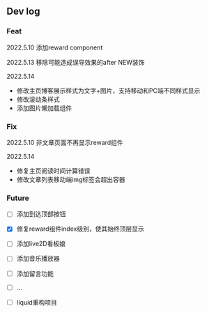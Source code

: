 ## Dev log

### Feat

2022.5.10 添加reward component

2022.5.13 移除可能造成误导效果的after NEW装饰

2022.5.14 

- 修改主页博客展示样式为文字+图片，支持移动和PC端不同样式显示
- 修改滚动条样式
- 添加图片懒加载组件



### Fix

2022.5.10 非文章页面不再显示reward组件

2022.5.14 

- 修复主页阅读时间计算错误
- 修改文章列表移动端img标签会超出容器





### Future

- [ ] 添加到达顶部按钮
- [x] 修复reward组件index级别，使其始终顶层显示
- [ ] 添加live2D看板娘
- [ ] 添加音乐播放器
- [ ] 添加留言功能
- [ ] ...
- [ ] liquid重构项目




